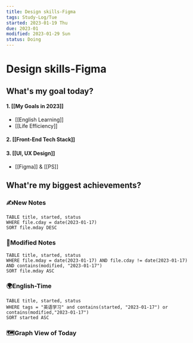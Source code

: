 ```yaml
---
title: Design skills-Figma
tags: Study-Log/Tue
started: 2023-01-19 Thu
due: 2023-01
modified: 2023-01-29 Sun
status: Doing
---
```

# Design skills-Figma
## What's my goal today?
#### 1. [[My Goals in 2023]]
- [[English Learning]]
- [[Life Efficiency]] 
#### 2. [[Front-End Tech Stack]]
#### 3. [[UI, UX Design]]
- [[Figma]] & [[PS]]

## What're my biggest achievements?
### ✍️New Notes

```dataview
TABLE title, started, status
WHERE file.cday = date(2023-01-17)
SORT file.mday DESC
```

### 📝Modified Notes

```dataview
TABLE title, started, status
WHERE file.mday = date(2023-01-17) AND file.cday != date(2023-01-17) AND contains(modified, "2023-01-17")
SORT file.mday ASC
```

### 🌍English-Time

```dataview
TABLE title, started, status
WHERE tags = "英语学习" and contains(started, "2023-01-17") or contains(modified,"2023-01-17") 
SORT started ASC
```

### 🗺️Graph View of Today
